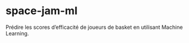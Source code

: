 # space-jam-ml
Prédire les scores d’efficacité de joueurs de basket en utilisant Machine Learning. 
